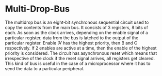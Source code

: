 # Multi-Drop-Bus

The multidrop bus is an eight-bit synchronous sequential circuit used to copy the contents from the main bus. It consists of 3 registers, 8 bits of each. As soon as the clock arrives, depending on the enable signal of a particular register, data from the bus is latched to the output of the particular register. Enable ‘A’ has the highest priority, then B and C respectively. If 2 enables are active at a time, then the enable of the highest priority is considered. The circuit has asynchronous reset which means that irrespective of the clock if the reset signal arrives, all registers get cleared. This kind of bus is useful in the case of a microprocessor where it has to send the data to a particular peripheral.
